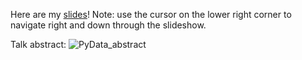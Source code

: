 Here are my [slides](http://nbviewer.ipython.org/format/slides/github/Eleonore9/get-articles-meaning/blob/master/Eleonore_PyData_Ldn2015.ipynb#/)!
Note: use the cursor on the lower right corner to navigate right and down through the slideshow.

Talk abstract:
![PyData_abstract](https://raw.github.com/Eleonore9/get-articles-meaning/master/static/img/abstract.png)
